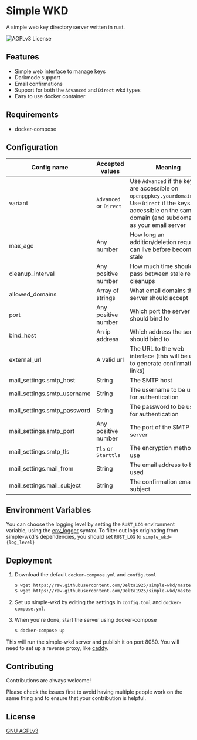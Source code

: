 
# Simple WKD

A simple web key directory server written in rust.


![AGPLv3 License](https://img.shields.io/badge/License-AGPL%20v3-blue.svg)


## Features

- Simple web interface to manage keys
- Darkmode support
- Email confirmations
- Support for both the `Advanced` and `Direct` wkd types
- Easy to use docker container


## Requirements

- docker-compose
## Configuration

Config name | Accepted values | Meaning
--- | --- | ---
variant | `Advanced` or `Direct` | Use `Advanced` if the keys are accessible on `openpgpkey.yourdomain.tld`; Use `Direct` if the keys are accessible on the same domain (and subdomain) as your email server
max_age | Any number | How long an addition/deletion request can live before becoming stale
cleanup_interval | Any positive number | How much time should pass between stale request cleanups
allowed_domains | Array of strings | What email domains this server should accept
port | Any positive number | Which port the server should bind to
bind_host | An ip address | Which address the server should bind to
external_url | A valid url | The URL to the web interface (this will be used to generate confirmation links) 
mail_settings.smtp_host | String | The SMTP host
mail_settings.smtp_username | String | The username to be used for authentication
mail_settings.smtp_password | String | The password to be used for authentication
mail_settings.smtp_port | Any positive number | The port of the SMTP server
mail_settings.smtp_tls | `Tls` or `Starttls` | The encryption method to use
mail_settings.mail_from | String | The email address to be used
mail_settings.mail_subject | String | The confirmation email's subject


## Environment Variables

You can choose the logging level by setting the `RUST_LOG` environment variable, using the [env_logger](https://docs.rs/env_logger/0.10.0/env_logger/#enabling-logging) syntax. To filter out logs originating from simple-wkd's dependencies, you should set `RUST_LOG` to `simple_wkd={log_level}`

## Deployment

1. Download the default `docker-compose.yml` and `config.toml`

    ```bash
    $ wget https://raw.githubusercontent.com/Delta1925/simple-wkd/master/docker-compose.yml
    $ wget https://raw.githubusercontent.com/Delta1925/simple-wkd/master/example.config.toml -O config.toml
    ```

2. Set up simple-wkd by editing the settings in `config.toml` and `docker-compose.yml`.

3. When you're done, start the server using docker-compose

    ```bash
    $ docker-compose up
    ```

This will run the simple-wkd server and publish it on port 8080. You will need to set up a reverse proxy, like [caddy](https://caddyserver.com/). 


## Contributing

Contributions are always welcome!

Please check the issues first to avoid having multiple people work on the same thing and to ensure that your contribution is helpful.

## License

[GNU AGPLv3](https://choosealicense.com/licenses/agpl-3.0/)

